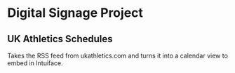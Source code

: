 # Digital Signage Project

## UK Athletics Schedules
Takes the RSS feed from ukathletics.com and turns it into a calendar view to embed in Intuiface.

